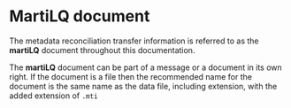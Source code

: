 # MartiLQ document

The metadata reconciliation transfer information is referred
to as the **martiLQ** document throughout this documentation.

The **martiLQ** document can be part of a message or a document
in its own right.  If the document is a file then the recommended
name for the document is the same name as the data file,
including extension, with the added extension of ``.mti``
